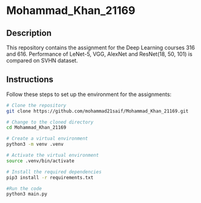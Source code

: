 # Mohammad_Khan_21169

## Description
This repository contains the assignment for the Deep Learning courses 316 and 616. Performance of LeNet-5, VGG, AlexNet and ResNet(18, 50, 101) is compared on SVHN dataset.

## Instructions
Follow these steps to set up the environment for the assignments:

```bash
# Clone the repository
git clone https://github.com/mohammad21saif/Mohammad_Khan_21169.git

# Change to the cloned directory
cd Mohammad_Khan_21169

# Create a virtual environment
python3 -m venv .venv

# Activate the virtual environment
source .venv/bin/activate

# Install the required dependencies
pip3 install -r requirements.txt

#Run the code
python3 main.py